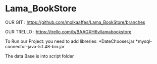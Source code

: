 # Lama_BookStore

OUR GIT :
https://github.com/molkaaffes/Lama_BookStore/branches



OUR TRELLO :
https://trello.com/b/BAAGXH6v/lamabookstore

To Run our Project:
you need to add libreries:
*DateChooser.jar 
*mysql-connector-java-5.1.48-bin.jar

The data Base is into script folder 
